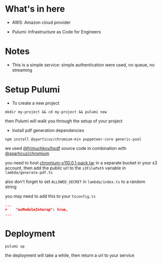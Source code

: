 # What's in here

- AWS: Amazon cloud provider

- Pulumi: Infrastructure as Code for Engineers

# Notes

- This is a simple service: simple authentication were used, no queue, no streaming

# Setup Pulumi

- To create a new project

```cli
mkdir my-project && cd my-project && pulumi new
```

then Pulumi will walk you through the setup of your project

- Install pdf generation dependencies

```cli
npm install @sparticuz/chromium-min puppeteer-core generic-pool
```

we used [@frimuchkov/hpdf](https://github.com/frimuchkov/hpdf) source code in combination with [@sparticuz/chromium](https://github.com/Sparticuz/chromium)

you need to host [chromium-v110.0.1-pack.tar](https://github.com/Sparticuz/chromium/releases) in a separate bucket in your s3 account, then add the public url to the `s3FilePath` variable in `lambda/generate-pdf.ts`

also don't forget to set `ALLOWED_SECRET` in `lambda/index.ts` to a random string

you may need to add this to your `tsconfig.ts`

```json
...
+    "esModuleInterop": true,
...
```

# Deployment

```cli
pulumi up
```

the deployment will take a while, then return a url to your service
